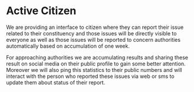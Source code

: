 Active Citizen
=================


We are providing an interface to citizen where they can report their issue related to their constituency and those issues will be directly visible to everyone as well as those issues will be reported to concern authorities automatically based on accumulation of one week.

For approaching authorities we are accumulating results and sharing these result on social media on their public profile to gain some better attention. Moreover we will also ping this statistics to their public numbers and will interact with the person who reported these issues via web or sms to update them about status of their report.
